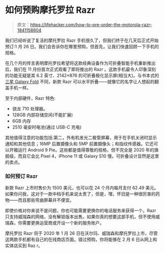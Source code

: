 # 如何预购摩托罗拉 Razr

> 原文：<https://lifehacker.com/how-to-pre-order-the-motorola-razr-1841158604>

我们已经听说了复活的摩托罗拉 Razr 手机很久了，但我们终于在几天后正式开始预订:1 月 26 日。我们会告诉你在哪里预购，但首先，让我们快速回顾一下手机的规格。



在几个月的传言表明摩托罗拉希望将这款经典设备作为可折叠智能手机重新推出后，我们在 11 月份首次正式观看了即将推出的 Razr 。这款手机最令人印象深刻的功能无疑是其 6.2 英寸、2142×876 的可折叠极化显示屏(相当大)。与书本式的 [三星 Galaxy Fold](https://gizmodo.com/a-month-with-the-improved-galaxy-fold-and-i-actually-st-1839363588) 不同，新款 Razr 可以水平折叠——就像它的名字让人想起的翻盖手机一样。

至于内部硬件，Razr 特色:

*   骁龙 710 处理器。
*   128GB 内部存储空间(不能扩展)
*   6GB 内存
*   2510 毫安时电池(通过 USB-C 充电)

其他值得注意的功能包括:第二，外有机发光二极管屏幕，用于在手机关闭时显示通知和其他信息；16MP 后置摄像头和 5MP 前置摄像头；和指纹传感器。它还可以开箱运行 Android 9 Pie。这些都是值得尊敬的规格，但不完全是 2020 年的旗舰级，而且它会比 Pixel 4，iPhone 11 或 Galaxy S10 慢。可折叠设计显然是这里的卖点。

### 如何预订 Razr

新款 Razr 上市时售价为 1500 美元，也可以在 24 个月内每月支付 62.49 美元。如果你问我，这对于一款中档手机来说太贵了，但是，嘿，怀旧是一种很厉害的药物——而且那些弯曲屏幕并不便宜。

即使价格对你来说不是问题，你也可能需要更换你的电话服务来获得一个。Razr 只支持威瑞森的网络，没有解锁版本出售。如果你真的想要这部手机，但不使用威瑞森，你需要更换运营商或开设一个新的服务账户。

摩托罗拉 Razr 将于 2020 年 1 月 26 日在沃尔玛、威瑞森和摩托罗拉上市，尽管这两款手机都有自己的在线商店页面。错过预购，你将能够在 2 月 6 日从网上和实体店买到 Raz r。
